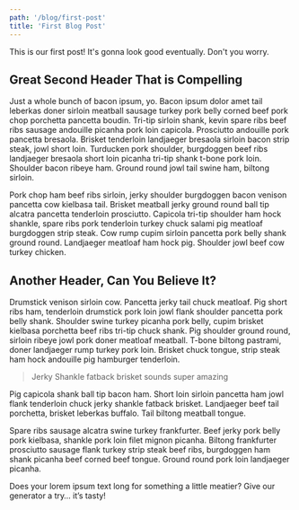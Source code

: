 ```yaml
---
path: '/blog/first-post'
title: 'First Blog Post'
---
```


This is our first post! It's gonna look good eventually. Don't you worry. 

## Great Second Header That is Compelling

Just a whole bunch of bacon ipsum, yo. Bacon ipsum dolor amet tail leberkas doner sirloin meatball sausage turkey pork belly corned beef pork chop porchetta pancetta boudin. Tri-tip sirloin shank, kevin spare ribs beef ribs sausage andouille picanha pork loin capicola. Prosciutto andouille pork pancetta bresaola. Brisket tenderloin landjaeger bresaola sirloin bacon strip steak, jowl short loin. Turducken pork shoulder, burgdoggen beef ribs landjaeger bresaola short loin picanha tri-tip shank t-bone pork loin. Shoulder bacon ribeye ham. Ground round jowl tail swine ham, biltong sirloin.

Pork chop ham beef ribs sirloin, jerky shoulder burgdoggen bacon venison pancetta cow kielbasa tail. Brisket meatball jerky ground round ball tip alcatra pancetta tenderloin prosciutto. Capicola tri-tip shoulder ham hock shankle, spare ribs pork tenderloin turkey chuck salami pig meatloaf burgdoggen strip steak. Cow rump cupim sirloin pancetta pork belly shank ground round. Landjaeger meatloaf ham hock pig. Shoulder jowl beef cow turkey chicken.

## Another Header, Can You Believe It?

Drumstick venison sirloin cow. Pancetta jerky tail chuck meatloaf. Pig short ribs ham, tenderloin drumstick pork loin jowl flank shoulder pancetta pork belly shank. Shoulder swine turkey picanha pork belly, cupim brisket kielbasa porchetta beef ribs tri-tip chuck shank. Pig shoulder ground round, sirloin ribeye jowl pork doner meatloaf meatball. T-bone biltong pastrami, doner landjaeger rump turkey pork loin. Brisket chuck tongue, strip steak ham hock andouille pig hamburger tenderloin.

>Jerky Shankle fatback brisket sounds super amazing

Pig capicola shank ball tip bacon ham. Short loin sirloin pancetta ham jowl flank tenderloin chuck jerky shankle fatback brisket. Landjaeger beef tail porchetta, brisket leberkas buffalo. Tail biltong meatball tongue.

Spare ribs sausage alcatra swine turkey frankfurter. Beef jerky pork belly pork kielbasa, shankle pork loin filet mignon picanha. Biltong frankfurter prosciutto sausage flank turkey strip steak beef ribs, burgdoggen ham shank picanha beef corned beef tongue. Ground round pork loin landjaeger picanha.

Does your lorem ipsum text long for something a little meatier? Give our generator a try… it’s tasty!